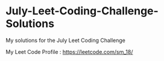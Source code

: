 # July-Leet-Coding-Challenge-Solutions
My solutions for the July Leet Coding Challenge 

My Leet Code Profile : https://leetcode.com/sm_18/
